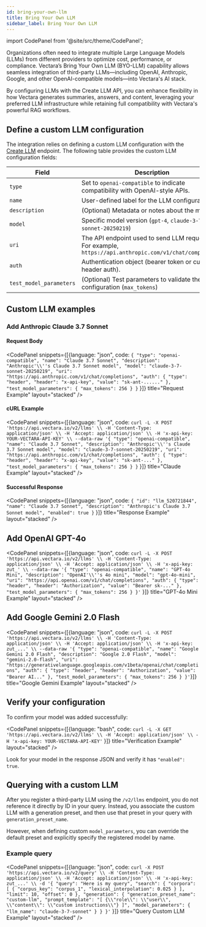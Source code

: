 ```yaml
---
id: bring-your-own-llm
title: Bring Your Own LLM
sidebar_label: Bring Your Own LLM
---
```



import CodePanel from '@site/src/theme/CodePanel';

Organizations often need to integrate multiple Large Language Models (LLMs) 
from different providers to optimize cost, performance, or compliance. 
Vectara’s Bring Your Own LLM (BYO-LLM) capability allows seamless integration 
of third-party LLMs—including OpenAI, Anthropic, Google, and other 
OpenAI-compatible models—into Vectara's AI stack.

By configuring LLMs with the Create LLM API, you can enhance flexibility in 
how Vectara generates summaries, answers, and content, leveraging your 
preferred LLM infrastructure while retaining full compatibility with Vectara's 
powerful RAG workflows.

## Define a custom LLM configuration

The integration relies on defining a custom LLM configuration with the 
[Create LLM](/docs/api-reference/llms-apis/create-llm) endpoint. The following table provides 
the custom LLM configuration fields:

| Field | Description |
| --- | --- |
| `type`                  | Set to `openai-compatible` to indicate compatibility with OpenAI-style APIs. |
| `name`                  | User-defined label for the LLM configuration. |  |
| `description`           | (Optional) Metadata or notes about the model. |  |
| `model`                 | Specific model version (`gpt-4`, `claude-3-7-sonnet-20250219`) |  |
| `uri`                   | The API endpoint used to send LLM requests. For example, `https://api.anthropic.com/v1/chat/completions`|  |
| `auth`                  | Authentication object (bearer token or custom header auth). |  |
| `test_model_parameters` | (Optional) Test parameters to validate the configuration (`max_tokens`) |  |

## Custom LLM examples

### Add Anthropic Claude 3.7 Sonnet

#### Request Body

<CodePanel snippets={[{language: "json", code: `{
   "type": "openai-compatible",
   "name": "Claude 3.7 Sonnet",
   "description": "Anthropic'\\''s Claude 3.7 Sonnet model",
  "model": "claude-3-7-sonnet-20250219",
   "uri": "https://api.anthropic.com/v1/chat/completions",
   "auth": {
     "type": "header",
     "header": "x-api-key",
     "value": "sk-ant-......"
    },
   "test_model_parameters": {
     "max_tokens": 256
   }
}`
}]} title="Request Example" layout="stacked" />

#### cURL Example

<CodePanel snippets={[{language: "json", code: `curl -L -X POST 'https://api.vectara.io/v2/llms' \\
-H 'Content-Type: application/json' \\
-H 'Accept: application/json' \\
-H 'x-api-key: YOUR-VECTARA-API-KEY' \\
--data-raw '{
  "type": "openai-compatible",
  "name": "Claude 3.7 Sonnet",
  "description": "Anthropic'\\''s Claude 3.7 Sonnet model",
  "model": "claude-3-7-sonnet-20250219",
  "uri": "https://api.anthropic.com/v1/chat/completions",
  "auth": {
    "type": "header",
    "header": "x-api-key",
    "value": "sk-ant-..."
   },
   "test_model_parameters": {
     "max_tokens": 256
   }
}`
}]} title="Claude Example" layout="stacked" />

#### Successful Response

<CodePanel snippets={[{language: "json", code: `{
   "id": "llm_520721844",
   "name": "Claude 3.7 Sonnet",
   "description": "Anthropic's Claude 3.7 Sonnet model",
   "enabled": true
}`
}]} title="Response Example" layout="stacked" />

## Add OpenAI GPT-4o

<CodePanel snippets={[{language: "json", code: `curl -L -X POST 'https://api.vectara.io/v2/llms' \\
-H 'Content-Type: application/json' \\
-H 'Accept: application/json' \\
-H 'x-api-key: zut_' \\
--data-raw '{
  "type": "openai-compatible",
  "name": "GPT-4o Mini",
  "description": "OpenAI'\\''s 4o mini",
  "model": "gpt-4o-mini",
  "uri": "https://api.openai.com/v1/chat/completions",
  "auth": {
    "type": "header",
    "header": "Authorization",
    "value": "Bearer sk-..."
   },
  "test_model_parameters": {
    "max_tokens": 256
   }
}'`
}]} title="GPT-4o Mini Example" layout="stacked" />

## Add Google Gemini 2.0 Flash

<CodePanel snippets={[{language: "json", code: `curl -L -X POST 'https://api.vectara.io/v2/llms' \\
-H 'Content-Type: application/json' \\
-H 'Accept: application/json' \\
-H 'x-api-key: zut_...' \\
--data-raw '{
  "type": "openai-compatible",
  "name": "Google Gemini 2.0 Flash",
  "description": "Google 2.0 Flash",
  "model": "gemini-2.0-flash",
  "uri": "https://generativelanguage.googleapis.com/v1beta/openai/chat/completions",
  "auth": {
    "type": "header",
    "header": "Authorization",
    "value": "Bearer AI..."
   },
   "test_model_parameters": {
     "max_tokens": 256
   }
}'`}]} title="Google Gemini Example" layout="stacked" />
## Verify your configuration

To confirm your model was added successfully:

<CodePanel snippets={[{language: "bash", code: `curl -L -X GET 'https://api.vectara.io/v2/llms' \\
-H 'Accept: application/json' \\
-H 'x-api-key: YOUR-VECTARA-API-KEY'`
}]} title="Verification Example" layout="stacked" />

Look for your model in the response JSON and verify it has `"enabled": true`.

## Querying with a custom LLM

After you register a third-party LLM using the `/v2/llms` endpoint, you do not 
reference it directly by ID in your query. Instead, you associate the custom 
LLM with a generation preset, and then use that preset in your query 
with `generation_preset_name`.

However, when defining custom `model_parameters`, you can override the default 
preset and explicitly specify the registered model by name.

### Example query 

<CodePanel snippets={[{language: "json", code: `curl -X POST 'https://api.vectara.io/v2/query' \\
-H 'Content-Type: application/json' \\
-H 'Accept: application/json' \\
-H 'x-api-key: zut_...' \\
-d '{
  "query": "Here is my query",
  "search": {
    "corpora": [
      {
        "corpus_key": "corpus_1",
        "lexical_interpolation": 0.025
      }
    ],
    "limit": 10,
    "offset": 0
  },
  "generation": {
    "generation_preset_name": "custom-llm",
    "prompt_template": "[ {\\"role\\": \\"user\\", \\"content\\": \\"custom instructions\\"} ]",
    "model_parameters": {
      "llm_name": "claude-3-7-sonnet"
    }
  }
}'`
}]} title="Query Custom LLM Example" layout="stacked" />
